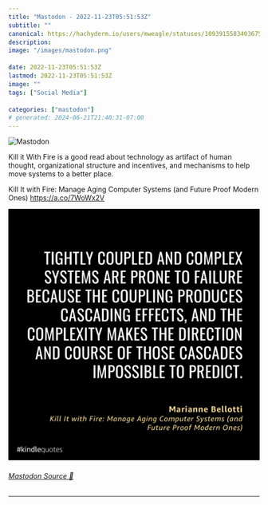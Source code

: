 ```yaml
---
title: "Mastodon - 2022-11-23T05:51:53Z"
subtitle: ""
canonical: https://hachyderm.io/users/mweagle/statuses/109391558340367549
description:
image: "/images/mastodon.png"

date: 2022-11-23T05:51:53Z
lastmod: 2022-11-23T05:51:53Z
image: ""
tags: ["Social Media"]

categories: ["mastodon"]
# generated: 2024-06-21T21:40:31-07:00
---
```

![Mastodon](/images/mastodon.png)

<p>Kill it With Fire is a good read about technology as artifact of human thought, organizational structure and incentives, and mechanisms to help move systems to a better place. </p><p>Kill It with Fire: Manage Aging Computer Systems (and Future Proof Modern Ones) <a href="https://a.co/7WoWx2V" target="_blank" rel="nofollow noopener noreferrer" translate="no"><span class="invisible">https://</span><span class="">a.co/7WoWx2V</span><span class="invisible"></span></a></p>

![TIGHTLY COUPLED AND COMPLEX SYSTEMS ARE PRONE TO FAILURE BECAUSE THE COUPLING PRODUCES CASCADING EFFECTS, AND THE COMPLEXITY MAKES THE DIRECTION AND COURSE OF THOSE CASCADES IMPOSSIBLE TO PREDICT. Marianne Bellotti Kill It with Fire: Manage Aging Computer Systems land Future Proof Modern Ones) #kindlequotes](6642a93216e90f98.png)

###### [Mastodon Source 🐘](https://hachyderm.io/@mweagle/109391558340367549)

___
